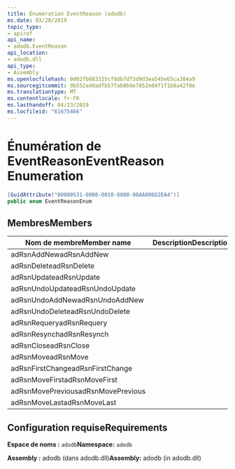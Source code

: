 ```yaml
---
title: Énumération EventReason (adodb)
ms.date: 03/28/2019
topic_type:
- apiref
api_name:
- adodb.EventReason
api_location:
- adodb.dll
api_type:
- Assembly
ms.openlocfilehash: 0d02fb683335cf0db7d73d9d3ea545e65ca384a9
ms.sourcegitcommit: 9b552addadfb57fab0b9e7852ed4f1f1b8a42f8e
ms.translationtype: MT
ms.contentlocale: fr-FR
ms.lasthandoff: 04/23/2019
ms.locfileid: "61675466"
---
```

# <a name="eventreason-enumeration"></a><span data-ttu-id="3e672-102">Énumération de EventReason</span><span class="sxs-lookup"><span data-stu-id="3e672-102">EventReason Enumeration</span></span>

```csharp
[GuidAttribute("00000531-0000-0010-8000-00AA006D2EA4")]
public enum EventReasonEnum
```

## <a name="members"></a><span data-ttu-id="3e672-103">Membres</span><span class="sxs-lookup"><span data-stu-id="3e672-103">Members</span></span>

| <span data-ttu-id="3e672-104">Nom de membre</span><span class="sxs-lookup"><span data-stu-id="3e672-104">Member name</span></span>  | <span data-ttu-id="3e672-105">Description</span><span class="sxs-lookup"><span data-stu-id="3e672-105">Description</span></span>  |
|---|---|
|<span data-ttu-id="3e672-106">adRsnAddNew</span><span class="sxs-lookup"><span data-stu-id="3e672-106">adRsnAddNew</span></span>  |   |
|<span data-ttu-id="3e672-107">adRsnDelete</span><span class="sxs-lookup"><span data-stu-id="3e672-107">adRsnDelete</span></span>  |   |
|<span data-ttu-id="3e672-108">adRsnUpdate</span><span class="sxs-lookup"><span data-stu-id="3e672-108">adRsnUpdate</span></span>  |   |
|<span data-ttu-id="3e672-109">adRsnUndoUpdate</span><span class="sxs-lookup"><span data-stu-id="3e672-109">adRsnUndoUpdate</span></span>  |   |
|<span data-ttu-id="3e672-110">adRsnUndoAddNew</span><span class="sxs-lookup"><span data-stu-id="3e672-110">adRsnUndoAddNew</span></span>  |   |
|<span data-ttu-id="3e672-111">adRsnUndoDelete</span><span class="sxs-lookup"><span data-stu-id="3e672-111">adRsnUndoDelete</span></span>  |   |
|<span data-ttu-id="3e672-112">adRsnRequery</span><span class="sxs-lookup"><span data-stu-id="3e672-112">adRsnRequery</span></span>  |   |
|<span data-ttu-id="3e672-113">adRsnResynch</span><span class="sxs-lookup"><span data-stu-id="3e672-113">adRsnResynch</span></span>  |   |
| <span data-ttu-id="3e672-114">adRsnClose</span><span class="sxs-lookup"><span data-stu-id="3e672-114">adRsnClose</span></span>  |   |
| <span data-ttu-id="3e672-115">adRsnMove</span><span class="sxs-lookup"><span data-stu-id="3e672-115">adRsnMove</span></span>  |   |
| <span data-ttu-id="3e672-116">adRsnFirstChange</span><span class="sxs-lookup"><span data-stu-id="3e672-116">adRsnFirstChange</span></span>  |   |
| <span data-ttu-id="3e672-117">adRsnMoveFirst</span><span class="sxs-lookup"><span data-stu-id="3e672-117">adRsnMoveFirst</span></span>  |   |
| <span data-ttu-id="3e672-118">adRsnMovePrevious</span><span class="sxs-lookup"><span data-stu-id="3e672-118">adRsnMovePrevious</span></span>  |   |
| <span data-ttu-id="3e672-119">adRsnMoveLast</span><span class="sxs-lookup"><span data-stu-id="3e672-119">adRsnMoveLast</span></span>  |   |

## <a name="requirements"></a><span data-ttu-id="3e672-120">Configuration requise</span><span class="sxs-lookup"><span data-stu-id="3e672-120">Requirements</span></span>

<span data-ttu-id="3e672-121">**Espace de noms :** `adodb`</span><span class="sxs-lookup"><span data-stu-id="3e672-121">**Namespace:** `adodb`</span></span>

<span data-ttu-id="3e672-122">**Assembly :** adodb (dans adodb.dll)</span><span class="sxs-lookup"><span data-stu-id="3e672-122">**Assembly:** adodb (in adodb.dll)</span></span>
